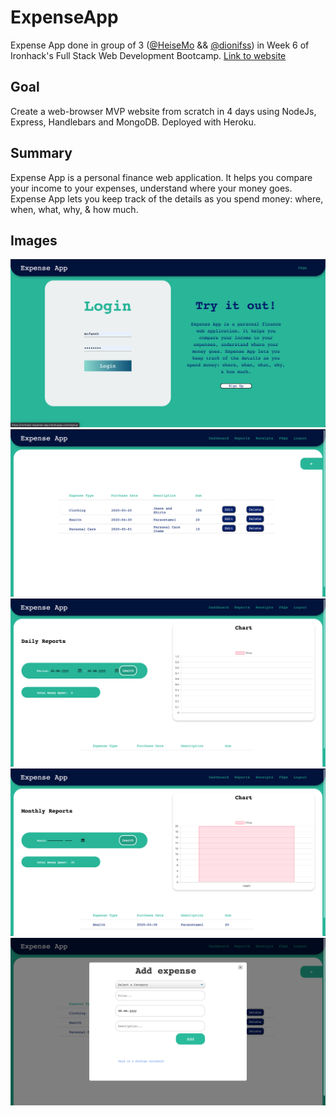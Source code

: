 # ExpenseApp

Expense App done in group of 3 ([@HeiseMo](https://github.com/HeisoMo) && [@dionifss](https://github.com/dionifss)) in Week 6 of Ironhack's Full Stack Web Development Bootcamp. [Link to website](https://ironhack-expense-app.herokuapp.com/ "Expense App")

## Goal

Create a web-browser MVP website from scratch in 4 days using NodeJs, Express, Handlebars and MongoDB. Deployed with Heroku.

## Summary

Expense App is a personal finance web application. It helps you compare your income to your expenses, understand where your money goes. Expense App lets you keep track of the details as you spend money: where, when, what, why, & how much.

## Images

<img src="./public/images/Screenshot 2020-06-15 at 14.44.22.png" alt="Homepage cover image">
<img src="./public/images/Screenshot 2020-06-15 at 14.44.49.png" alt="Dashboard image">
<img src="./public/images/Screenshot 2020-06-15 at 14.45.11.png" alt="Daily report image">
<img src="./public/images/Screenshot 2020-06-15 at 14.46.07.png" alt="Monthly report image">
<img src="./public/images/Screenshot 2020-06-15 at 14.46.51.png" alt="Add Expense pop up image">
